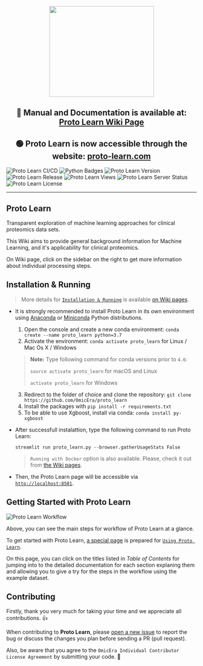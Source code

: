 <p align="center"> <img src="https://user-images.githubusercontent.com/49681382/88778270-f9859b00-d190-11ea-8c55-eaa2f683aa78.png" height="240" width="277" /> </p>
<h2 align="center"> 📰 Manual and Documentation is available at: <a href="https://github.com/OmicEra/proto_learn/wiki" target="_blank">Proto Learn Wiki Page </a> </h2>
<h2 align="center"> 🟢 Proto Learn is now accessible through the website: <a href="http://proto-learn.com/" target="_blank">proto-learn.com</a> </h2>

![Proto Learn CI/CD](https://github.com/OmicEra/QC_Dashboard/workflows/QC_Dashboard_Workflow/badge.svg)
![Python Badges](https://img.shields.io/badge/Tested_with_Python-3.7-blue)
![Proto Learn Version](https://img.shields.io/badge/Release-v1.0.0-orange)
![Proto Learn Release](https://img.shields.io/badge/Release%20Date-September%202020-green)
![Proto Learn Views](https://img.shields.io/badge/Views-20k-blueviolet.svg)
![Proto Learn Server Status](https://img.shields.io/badge/Server%20Status-up-success)
![Proto Learn License](https://img.shields.io/badge/License-MIT-lightgrey)

---

## Proto Learn

Transparent exploration of machine learning approaches for clinical proteomics data sets.

This Wiki aims to provide general background information for Machine Learning, and it's applicability for clinical proteomics.

On Wiki page, click on the sidebar on the right to get more information about individual processing steps.

## Installation & Running

> More details for [`Installation & Running`](https://github.com/OmicEra/proto_learn/wiki/HOW-TO:-Installation-&-Running) is available [on Wiki pages](https://github.com/OmicEra/proto_learn/wiki/HOW-TO:-Installation-&-Running).

- It is strongly recommended to install Proto Learn in its own environment using [Anaconda](https://docs.conda.io/projects/conda/en/latest/user-guide/install/) or [Miniconda](https://docs.conda.io/en/latest/miniconda.html) Python distributions.

  1. Open the console and create a new conda environment: `conda create --name proto_learn python=3.7`
  2. Activate the environment: `conda activate proto_learn` for Linux / Mac Os X / Windows
  
  
  > **Note:** Type following command for conda versions prior to `4.6`:
  >
  > `source activate proto_learn` for macOS and Linux
  >
  > `activate proto_learn` for Windows

  3. Redirect to the folder of choice and clone the repository: `git clone https://github.com/OmicEra/proto_learn`
  4. Install the packages with `pip install -r requirements.txt`
  5. To be able to use Xgboost, install via conda: `conda install py-xgboost`

- After successfull instalattion, type the following command to run Proto Learn:

  `streamlit run proto_learn.py --browser.gatherUsageStats False`
  
  > `Running with Docker` option is also available. Please, check it out from [the Wiki pages](https://github.com/OmicEra/proto_learn/wiki/INSTALLATION-%26-RUNNING/).
  
 - Then, the Proto Learn page will be accessible via [`http://localhost:8501`](http://localhost:8501).

## Getting Started with Proto Learn

![Proto Learn Workflow](https://user-images.githubusercontent.com/49681382/91734594-cb421380-ebb3-11ea-91fa-8acc8826ae7b.png)

Above, you can see the main steps for workflow of Proto Learn at a glance. 

To get started with Proto Learn, [a special page](https://github.com/OmicEra/proto_learn/wiki/HOW-TO:-Using) is prepared for [`Using Proto Learn`](https://github.com/OmicEra/proto_learn/wiki/HOW-TO:-Using). 

On this page, you can click on the titles listed in *Table of Contents* for jumping into to the detailed documentation for each section explaning them and allowing you to give a try for the steps in the workflow using the example dataset. 

## Contributing
Firstly, thank you very much for taking your time and we appreciate all contributions. 👍

When contributing to **Proto Learn**, please [open a new issue](https://github.com/OmicEra/proto_learn/issues/new/choose) to report the bug or discuss the changes you plan before sending a PR (pull request).

Also, be aware that you agree to the `OmicEra Individual Contributor License Agreement` by submitting your code. 🤝
